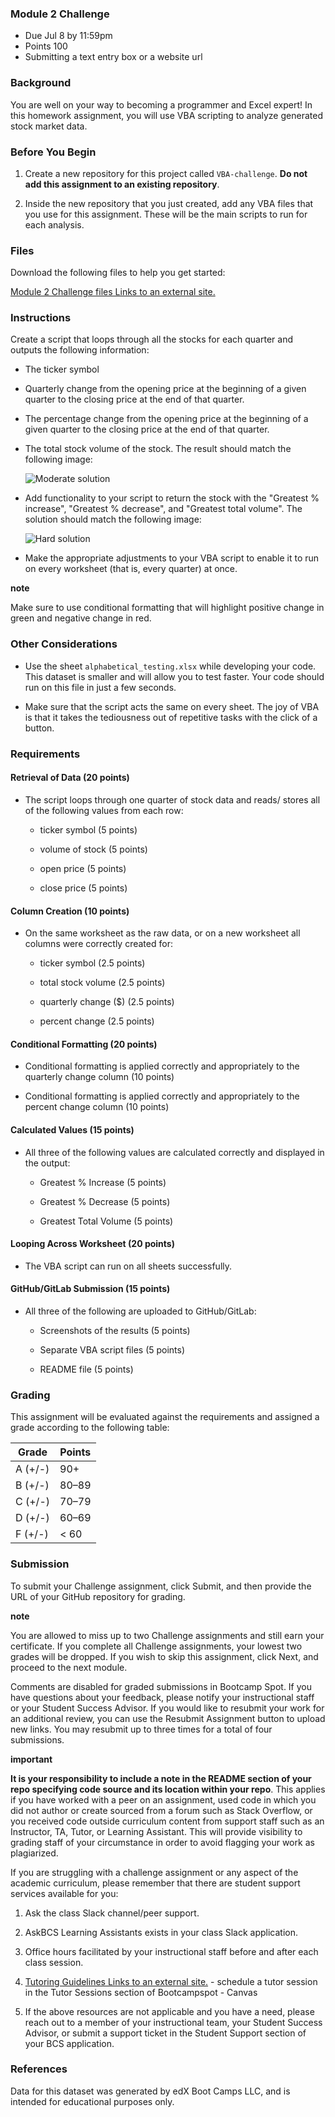 ### Module 2 Challenge

-   Due Jul 8 by 11:59pm
-   Points 100
-   Submitting a text entry box or a website url

### Background

You are well on your way to becoming a programmer and Excel expert! In this homework assignment, you will use VBA scripting to analyze generated stock market data.

### Before You Begin

1.  Create a new repository for this project called `VBA-challenge`. **Do not add this assignment to an existing repository**.
    
2.  Inside the new repository that you just created, add any VBA files that you use for this assignment. These will be the main scripts to run for each analysis.
    

### Files

Download the following files to help you get started:

[Module 2 Challenge files Links to an external site.](https://static.bc-edx.com/data/dl-1-2/m2/lms/starter/Starter_Code.zip)

### Instructions

Create a script that loops through all the stocks for each quarter and outputs the following information:

-   The ticker symbol
    
-   Quarterly change from the opening price at the beginning of a given quarter to the closing price at the end of that quarter.
    
-   The percentage change from the opening price at the beginning of a given quarter to the closing price at the end of that quarter.
    
-   The total stock volume of the stock. The result should match the following image:
    
    ![Moderate solution](Module%202%20Challenge/moderate_solution.jpg)
    
-   Add functionality to your script to return the stock with the "Greatest % increase", "Greatest % decrease", and "Greatest total volume". The solution should match the following image:
    
    ![Hard solution](Module%202%20Challenge/hard_solution.jpg)
    
-   Make the appropriate adjustments to your VBA script to enable it to run on every worksheet (that is, every quarter) at once.
    

**note**

Make sure to use conditional formatting that will highlight positive change in green and negative change in red.

### Other Considerations

-   Use the sheet `alphabetical_testing.xlsx` while developing your code. This dataset is smaller and will allow you to test faster. Your code should run on this file in just a few seconds.
    
-   Make sure that the script acts the same on every sheet. The joy of VBA is that it takes the tediousness out of repetitive tasks with the click of a button.
    

### Requirements

#### Retrieval of Data (20 points)

-   The script loops through one quarter of stock data and reads/ stores all of the following values from each row:
    
    -   ticker symbol (5 points)
        
    -   volume of stock (5 points)
        
    -   open price (5 points)
        
    -   close price (5 points)
        

#### Column Creation (10 points)

-   On the same worksheet as the raw data, or on a new worksheet all columns were correctly created for:
    
    -   ticker symbol (2.5 points)
        
    -   total stock volume (2.5 points)
        
    -   quarterly change ($) (2.5 points)
        
    -   percent change (2.5 points)
        

#### Conditional Formatting (20 points)

-   Conditional formatting is applied correctly and appropriately to the quarterly change column (10 points)
    
-   Conditional formatting is applied correctly and appropriately to the percent change column (10 points)
    

#### Calculated Values (15 points)

-   All three of the following values are calculated correctly and displayed in the output:
    
    -   Greatest % Increase (5 points)
        
    -   Greatest % Decrease (5 points)
        
    -   Greatest Total Volume (5 points)
        

#### Looping Across Worksheet (20 points)

-   The VBA script can run on all sheets successfully.

#### GitHub/GitLab Submission (15 points)

-   All three of the following are uploaded to GitHub/GitLab:
    
    -   Screenshots of the results (5 points)
        
    -   Separate VBA script files (5 points)
        
    -   README file (5 points)
        

### Grading

This assignment will be evaluated against the requirements and assigned a grade according to the following table:

| Grade | Points |
| --- | --- |
| A (+/-) | 90+ |
| B (+/-) | 80–89 |
| C (+/-) | 70–79 |
| D (+/-) | 60–69 |
| F (+/-) | < 60 |

### Submission

To submit your Challenge assignment, click Submit, and then provide the URL of your GitHub repository for grading.

**note**

You are allowed to miss up to two Challenge assignments and still earn your certificate. If you complete all Challenge assignments, your lowest two grades will be dropped. If you wish to skip this assignment, click Next, and proceed to the next module.

Comments are disabled for graded submissions in Bootcamp Spot. If you have questions about your feedback, please notify your instructional staff or your Student Success Advisor. If you would like to resubmit your work for an additional review, you can use the Resubmit Assignment button to upload new links. You may resubmit up to three times for a total of four submissions.

**important**

**It is your responsibility to include a note in the README section of your repo specifying code source and its location within your repo**. This applies if you have worked with a peer on an assignment, used code in which you did not author or create sourced from a forum such as Stack Overflow, or you received code outside curriculum content from support staff such as an Instructor, TA, Tutor, or Learning Assistant. This will provide visibility to grading staff of your circumstance in order to avoid flagging your work as plagiarized.

If you are struggling with a challenge assignment or any aspect of the academic curriculum, please remember that there are student support services available for you:

1.  Ask the class Slack channel/peer support.
    
2.  AskBCS Learning Assistants exists in your class Slack application.
    
3.  Office hours facilitated by your instructional staff before and after each class session.
    
4.  [Tutoring Guidelines Links to an external site.](https://docs.google.com/document/d/1hTldEfWhX21B_Vz9ZentkPeziu4pPfnwiZbwQB27E90/edit?usp=sharing) - schedule a tutor session in the Tutor Sessions section of Bootcampspot - Canvas
    
5.  If the above resources are not applicable and you have a need, please reach out to a member of your instructional team, your Student Success Advisor, or submit a support ticket in the Student Support section of your BCS application.
    

### References

Data for this dataset was generated by edX Boot Camps LLC, and is intended for educational purposes only.